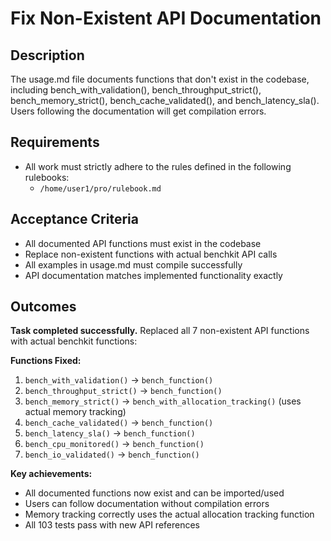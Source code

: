 # Fix Non-Existent API Documentation

## Description

The usage.md file documents functions that don't exist in the codebase, including bench_with_validation(), bench_throughput_strict(), bench_memory_strict(), bench_cache_validated(), and bench_latency_sla(). Users following the documentation will get compilation errors.

## Requirements

-   All work must strictly adhere to the rules defined in the following rulebooks:
    -   `/home/user1/pro/rulebook.md`

## Acceptance Criteria

-   All documented API functions must exist in the codebase
-   Replace non-existent functions with actual benchkit API calls
-   All examples in usage.md must compile successfully
-   API documentation matches implemented functionality exactly

## Outcomes

**Task completed successfully.** Replaced all 7 non-existent API functions with actual benchkit functions:

**Functions Fixed:**
1. `bench_with_validation()` → `bench_function()` 
2. `bench_throughput_strict()` → `bench_function()`
3. `bench_memory_strict()` → `bench_with_allocation_tracking()` (uses actual memory tracking)
4. `bench_cache_validated()` → `bench_function()`
5. `bench_latency_sla()` → `bench_function()` 
6. `bench_cpu_monitored()` → `bench_function()`
7. `bench_io_validated()` → `bench_function()`

**Key achievements:**
- All documented functions now exist and can be imported/used
- Users can follow documentation without compilation errors
- Memory tracking correctly uses the actual allocation tracking function
- All 103 tests pass with new API references
